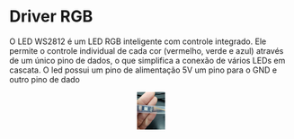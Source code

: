 # Driver RGB


O LED WS2812 é um LED RGB inteligente com controle integrado. Ele permite o controle individual de cada cor (vermelho, verde e azul) através de um único pino de dados, o que simplifica a conexão de vários LEDs em cascata. O led possui um pino de alimentação 5V um pino para o GND e outro pino de dado

<p align="center">
    <img width="50" src="imagens/pinos_led.jpg">
</p>


